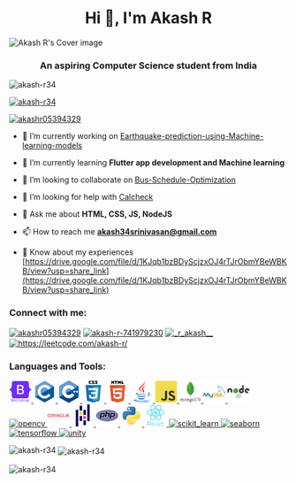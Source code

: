 <h1 align="center">Hi 👋, I'm Akash R</h1>
<div align-"center">
<img alt="Akash R's Cover image" src="https://user-images.githubusercontent.com/113085803/230710747-cad1e90d-3c93-44f2-8719-7e71a5e1b518.gif">
</div>

<h3 align="center">An aspiring Computer Science student from India</h3>

<p align="left"> <img src="https://komarev.com/ghpvc/?username=akash-r34&label=Profile%20views&color=0e75b6&style=flat" alt="akash-r34" /> </p>

<p align="left"> <a href="https://github.com/ryo-ma/github-profile-trophy"><img src="https://github-profile-trophy.vercel.app/?username=akash-r34" alt="akash-r34" /></a> </p>

<p align="left"> <a href="https://twitter.com/akashr05394329" target="blank"><img src="https://img.shields.io/twitter/follow/akashr05394329?logo=twitter&style=for-the-badge" alt="akashr05394329" /></a> </p>

- 🔭 I’m currently working on [Earthquake-prediction-using-Machine-learning-models](https://github.com/akash-r34/Earthquake-prediction-using-Machine-learning-models)

- 🌱 I’m currently learning **Flutter app development and Machine learning**

- 👯 I’m looking to collaborate on [Bus-Schedule-Optimization](https://github.com/akash-r34/Bus-Schedule-Optimization)

- 🤝 I’m looking for help with [Calcheck](https://github.com/akash-r34/CalCheck)

- 💬 Ask me about **HTML, CSS, JS, NodeJS**

- 📫 How to reach me **akash34srinivasan@gmail.com**

- 📄 Know about my experiences [https://drive.google.com/file/d/1KJqb1bzBDyScjzxOJ4rTJrObmYBeWBKB/view?usp=share_link](https://drive.google.com/file/d/1KJqb1bzBDyScjzxOJ4rTJrObmYBeWBKB/view?usp=share_link)

<h3 align="left">Connect with me:</h3>
<p align="left">
<a href="https://twitter.com/akashr05394329" target="blank"><img align="center" src="https://raw.githubusercontent.com/rahuldkjain/github-profile-readme-generator/master/src/images/icons/Social/twitter.svg" alt="akashr05394329" height="30" width="40" /></a>
<a href="https://linkedin.com/in/akash-r-741979230" target="blank"><img align="center" src="https://raw.githubusercontent.com/rahuldkjain/github-profile-readme-generator/master/src/images/icons/Social/linked-in-alt.svg" alt="akash-r-741979230" height="30" width="40" /></a>
<a href="https://instagram.com/_r_akash__" target="blank"><img align="center" src="https://raw.githubusercontent.com/rahuldkjain/github-profile-readme-generator/master/src/images/icons/Social/instagram.svg" alt="_r_akash__" height="30" width="40" /></a>
<a href="https://leetcode.com/akash-r/" target="blank"><img align="center" src="https://raw.githubusercontent.com/rahuldkjain/github-profile-readme-generator/master/src/images/icons/Social/leet-code.svg" alt="https://leetcode.com/akash-r/" height="30" width="40" /></a>
</p>

<h3 align="left">Languages and Tools:</h3>
<p align="left"> <a href="https://getbootstrap.com" target="_blank" rel="noreferrer"> <img src="https://raw.githubusercontent.com/devicons/devicon/master/icons/bootstrap/bootstrap-plain-wordmark.svg" alt="bootstrap" width="40" height="40"/> </a> <a href="https://www.cprogramming.com/" target="_blank" rel="noreferrer"> <img src="https://raw.githubusercontent.com/devicons/devicon/master/icons/c/c-original.svg" alt="c" width="40" height="40"/> </a> <a href="https://www.w3schools.com/cpp/" target="_blank" rel="noreferrer"> <img src="https://raw.githubusercontent.com/devicons/devicon/master/icons/cplusplus/cplusplus-original.svg" alt="cplusplus" width="40" height="40"/> </a> <a href="https://www.w3schools.com/css/" target="_blank" rel="noreferrer"> <img src="https://raw.githubusercontent.com/devicons/devicon/master/icons/css3/css3-original-wordmark.svg" alt="css3" width="40" height="40"/> </a> <a href="https://www.w3.org/html/" target="_blank" rel="noreferrer"> <img src="https://raw.githubusercontent.com/devicons/devicon/master/icons/html5/html5-original-wordmark.svg" alt="html5" width="40" height="40"/> </a> <a href="https://www.java.com" target="_blank" rel="noreferrer"> <img src="https://raw.githubusercontent.com/devicons/devicon/master/icons/java/java-original.svg" alt="java" width="40" height="40"/> </a> <a href="https://developer.mozilla.org/en-US/docs/Web/JavaScript" target="_blank" rel="noreferrer"> <img src="https://raw.githubusercontent.com/devicons/devicon/master/icons/javascript/javascript-original.svg" alt="javascript" width="40" height="40"/> </a> <a href="https://www.mongodb.com/" target="_blank" rel="noreferrer"> <img src="https://raw.githubusercontent.com/devicons/devicon/master/icons/mongodb/mongodb-original-wordmark.svg" alt="mongodb" width="40" height="40"/> </a> <a href="https://www.mysql.com/" target="_blank" rel="noreferrer"> <img src="https://raw.githubusercontent.com/devicons/devicon/master/icons/mysql/mysql-original-wordmark.svg" alt="mysql" width="40" height="40"/> </a> <a href="https://nodejs.org" target="_blank" rel="noreferrer"> <img src="https://raw.githubusercontent.com/devicons/devicon/master/icons/nodejs/nodejs-original-wordmark.svg" alt="nodejs" width="40" height="40"/> </a> <a href="https://opencv.org/" target="_blank" rel="noreferrer"> <img src="https://www.vectorlogo.zone/logos/opencv/opencv-icon.svg" alt="opencv" width="40" height="40"/> </a> <a href="https://www.oracle.com/" target="_blank" rel="noreferrer"> <img src="https://raw.githubusercontent.com/devicons/devicon/master/icons/oracle/oracle-original.svg" alt="oracle" width="40" height="40"/> </a> <a href="https://pandas.pydata.org/" target="_blank" rel="noreferrer"> <img src="https://raw.githubusercontent.com/devicons/devicon/2ae2a900d2f041da66e950e4d48052658d850630/icons/pandas/pandas-original.svg" alt="pandas" width="40" height="40"/> </a> <a href="https://www.php.net" target="_blank" rel="noreferrer"> <img src="https://raw.githubusercontent.com/devicons/devicon/master/icons/php/php-original.svg" alt="php" width="40" height="40"/> </a> <a href="https://www.python.org" target="_blank" rel="noreferrer"> <img src="https://raw.githubusercontent.com/devicons/devicon/master/icons/python/python-original.svg" alt="python" width="40" height="40"/> </a> <a href="https://reactjs.org/" target="_blank" rel="noreferrer"> <img src="https://raw.githubusercontent.com/devicons/devicon/master/icons/react/react-original-wordmark.svg" alt="react" width="40" height="40"/> </a> <a href="https://scikit-learn.org/" target="_blank" rel="noreferrer"> <img src="https://upload.wikimedia.org/wikipedia/commons/0/05/Scikit_learn_logo_small.svg" alt="scikit_learn" width="40" height="40"/> </a> <a href="https://seaborn.pydata.org/" target="_blank" rel="noreferrer"> <img src="https://seaborn.pydata.org/_images/logo-mark-lightbg.svg" alt="seaborn" width="40" height="40"/> </a> <a href="https://www.tensorflow.org" target="_blank" rel="noreferrer"> <img src="https://www.vectorlogo.zone/logos/tensorflow/tensorflow-icon.svg" alt="tensorflow" width="40" height="40"/> </a> <a href="https://unity.com/" target="_blank" rel="noreferrer"> <img src="https://www.vectorlogo.zone/logos/unity3d/unity3d-icon.svg" alt="unity" width="40" height="40"/> </a> </p>

<p><img align="left" src="https://github-readme-stats.vercel.app/api/top-langs?username=akash-r34&show_icons=true&locale=en&layout=compact" alt="akash-r34" /></p>

<p>&nbsp;<img align="center" src="https://github-readme-stats.vercel.app/api?username=akash-r34&show_icons=true&locale=en" alt="akash-r34" /></p>

<p><img align="center" src="https://github-readme-streak-stats.herokuapp.com/?user=akash-r34&" alt="akash-r34" /></p>
